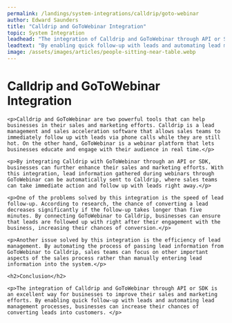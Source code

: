 ```yaml
---
permalink: /landings/system-integrations/calldrip/goto-webinar
author: Edward Saunders
title: "Calldrip and GoToWebinar Integration"
topic: System Integration
leadhead: "The integration of Calldrip and GoToWebinar through API or SDK is an excellent way for businesses to improve their sales and marketing efforts"
leadtext: "By enabling quick follow-up with leads and automating lead management processes, businesses can increase their chances of converting leads into customers."
image: /assets/images/articles/people-sitting-near-table.webp
---
```

<div class="arttext">	<h1>Calldrip and GoToWebinar Integration</h1>

	<p>Calldrip and GoToWebinar are two powerful tools that can help businesses in their sales and marketing efforts. Calldrip is a lead management and sales acceleration software that allows sales teams to immediately follow up with leads via phone calls while they are still hot. On the other hand, GoToWebinar is a webinar platform that lets businesses educate and engage with their audience in real time.</p>

	<p>By integrating Calldrip with GoToWebinar through an API or SDK, businesses can further enhance their sales and marketing efforts. With this integration, lead information gathered during webinars through GoToWebinar can be automatically sent to Calldrip, where sales teams can take immediate action and follow up with leads right away.</p>

	<p>One of the problems solved by this integration is the speed of lead follow-up. According to research, the chance of converting a lead decreases significantly if the follow-up takes longer than five minutes. By connecting GoToWebinar to Calldrip, businesses can ensure that leads are followed up with right after their engagement with the business, increasing their chances of conversion.</p>

	<p>Another issue solved by this integration is the efficiency of lead management. By automating the process of passing lead information from GoToWebinar to Calldrip, sales teams can focus on other important aspects of the sales process rather than manually entering lead information into the system.</p>

	<h2>Conclusion</h2>

	<p>The integration of Calldrip and GoToWebinar through API or SDK is an excellent way for businesses to improve their sales and marketing efforts. By enabling quick follow-up with leads and automating lead management processes, businesses can increase their chances of converting leads into customers. </p>

</div>